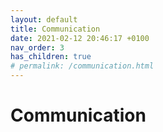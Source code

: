 ```yaml
---
layout: default
title: Communication
date: 2021-02-12 20:46:17 +0100
nav_order: 3
has_children: true
# permalink: /communication.html
---
```

# Communication


